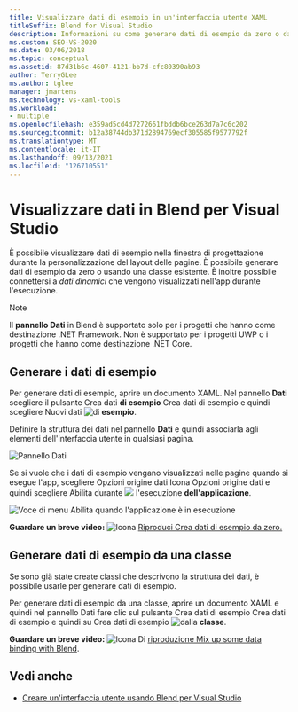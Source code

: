 ```yaml
---
title: Visualizzare dati di esempio in un'interfaccia utente XAML
titleSuffix: Blend for Visual Studio
description: Informazioni su come generare dati di esempio da zero o da una classe esistente in Blend per Visual Studio.
ms.custom: SEO-VS-2020
ms.date: 03/06/2018
ms.topic: conceptual
ms.assetid: 87d31b6c-4607-4121-bb7d-cfc80390ab93
author: TerryGLee
ms.author: tglee
manager: jmartens
ms.technology: vs-xaml-tools
ms.workload:
- multiple
ms.openlocfilehash: e359ad5cd4d7272661fbddb6bce263d7a7c6c202
ms.sourcegitcommit: b12a38744db371d2894769ecf305585f9577792f
ms.translationtype: MT
ms.contentlocale: it-IT
ms.lasthandoff: 09/13/2021
ms.locfileid: "126710551"
---
```

# <a name="display-data-in-blend-for-visual-studio"></a>Visualizzare dati in Blend per Visual Studio

È possibile visualizzare dati di esempio nella finestra di progettazione durante la personalizzazione del layout delle pagine. È possibile generare dati di esempio da zero o usando una classe esistente. È inoltre possibile connettersi a *dati dinamici* che vengono visualizzati nell'app durante l'esecuzione.

> [!NOTE]
> Il **pannello Dati** in Blend è supportato solo per i progetti che hanno come destinazione .NET Framework. Non è supportato per i progetti UWP o i progetti che hanno come destinazione .NET Core.

## <a name="generate-sample-data"></a>Generare i dati di esempio

Per generare dati di esempio, aprire un documento XAML. Nel pannello **Dati** scegliere il pulsante Crea dati **di esempio** Crea dati di esempio e quindi scegliere Nuovi dati ![ di ](../designers/media/30540d76-7256-43ce-b5d9-4b2edf3d339f.png) **esempio**.

Definire la struttura dei dati nel pannello **Dati** e quindi associarla agli elementi dell'interfaccia utente in qualsiasi pagina.

![Pannello Dati](../designers/media/496d7ebc-fe46-42f6-95a8-57b0e5be5d49.png)

Se si vuole che i dati di esempio vengano  visualizzati nelle pagine quando si esegue l'app, scegliere Opzioni origine dati Icona Opzioni origine dati e quindi scegliere Abilita durante ![ ](../designers/media/ae1fd260-4f84-420d-b196-45fde357d81d.png) l'esecuzione **dell'applicazione**.

![Voce di menu Abilita quando l'applicazione è in esecuzione](../designers/media/05d5356d-91bb-4e6b-b3f7-29b76852c4b3.png)

**Guardare un breve video:** ![ Icona ](../designers/media/bldadminconsoleinitialconfigicon.PNG) [Riproduci Crea dati di esempio da zero.](https://www.bing.com/videos/search?q=blend%20data&qs=n&form=QBVR&pq=blend%20data&sc=8-7&sp=-1&sk=#view=detail&mid=F8F2449A76956D480FD2F8F2449A76956D480FD2&preserve-view=true)

## <a name="generate-sample-data-from-a-class"></a>Generare dati di esempio da una classe

Se sono già state create classi che descrivono la struttura dei dati, è possibile usarle per generare dati di esempio.

Per generare dati di esempio da una classe,  aprire un documento  XAML e quindi nel pannello Dati fare clic sul pulsante Crea dati di esempio Crea dati di esempio e quindi su Crea dati di esempio ![ dalla ](../designers/media/30540d76-7256-43ce-b5d9-4b2edf3d339f.png) **classe**.

**Guardare un breve video:** ![ Icona Di ](../designers/media/bldadminconsoleinitialconfigicon.PNG) [riproduzione Mix up some data binding with Blend](https://www.youtube.com/watch?v=LSwPB6CAvjg).

## <a name="see-also"></a>Vedi anche

- [Creare un'interfaccia utente usando Blend per Visual Studio](../xaml-tools/creating-a-ui-by-using-blend-for-visual-studio.md)